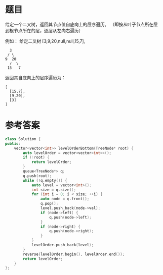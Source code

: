 # 题目

给定一个二叉树，返回其节点值自底向上的层序遍历。 （即按从叶子节点所在层到根节点所在的层，逐层从左向右遍历）

例如：
给定二叉树 [3,9,20,null,null,15,7],

      3
     / \
    9  20
      /  \
     15   7
返回其自底向上的层序遍历为：

    [
      [15,7],
      [9,20],
      [3]
    ]
# 参考答案
```c++
class Solution {
public:
    vector<vector<int>> levelOrderBottom(TreeNode* root) {
        auto levelOrder = vector<vector<int>>();
        if (!root) {
            return levelOrder;
        }
        queue<TreeNode*> q;
        q.push(root);
        while (!q.empty()) {
            auto level = vector<int>();
            int size = q.size();
            for (int i = 0; i < size; ++i) {
                auto node = q.front();
                q.pop();
                level.push_back(node->val);
                if (node->left) {
                    q.push(node->left);
                }
                if (node->right) {
                    q.push(node->right);
                }
            }
            levelOrder.push_back(level);
        }
        reverse(levelOrder.begin(), levelOrder.end());
        return levelOrder;
    }
};
